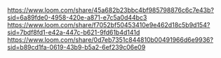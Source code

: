 https://www.loom.com/share/45a682b23bbc4bf985798876c6c7e43b?sid=6a89fde0-4958-420e-a871-e7c5a0d44bc3
https://www.loom.com/share/f7052bf50453410e9e462d18c5b9d154?sid=7bdf8fd1-e42a-447c-b621-9fd61b4d141d
https://www.loom.com/share/0d7eb7351c844810b00491966d6e9936?sid=b89cd1fa-0619-43b9-b5a2-6ef239c06e09
